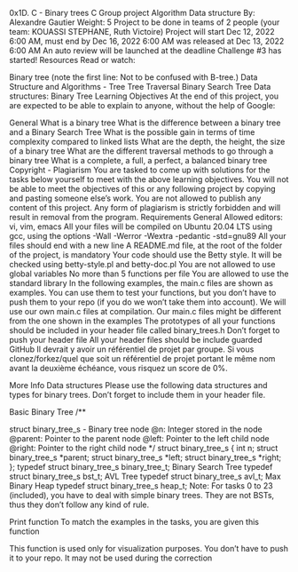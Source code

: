 0x1D. C - Binary trees C Group project Algorithm Data structure By: Alexandre Gautier Weight: 5 Project to be done in teams of 2 people (your team: KOUASSI STEPHANE, Ruth Victoire) Project will start Dec 12, 2022 6:00 AM, must end by Dec 16, 2022 6:00 AM was released at Dec 13, 2022 6:00 AM An auto review will be launched at the deadline Challenge #3 has started! Resources Read or watch:

Binary tree (note the first line: Not to be confused with B-tree.) Data Structure and Algorithms - Tree Tree Traversal Binary Search Tree Data structures: Binary Tree Learning Objectives At the end of this project, you are expected to be able to explain to anyone, without the help of Google:

General What is a binary tree What is the difference between a binary tree and a Binary Search Tree What is the possible gain in terms of time complexity compared to linked lists What are the depth, the height, the size of a binary tree What are the different traversal methods to go through a binary tree What is a complete, a full, a perfect, a balanced binary tree Copyright - Plagiarism You are tasked to come up with solutions for the tasks below yourself to meet with the above learning objectives. You will not be able to meet the objectives of this or any following project by copying and pasting someone else’s work. You are not allowed to publish any content of this project. Any form of plagiarism is strictly forbidden and will result in removal from the program. Requirements General Allowed editors: vi, vim, emacs All your files will be compiled on Ubuntu 20.04 LTS using gcc, using the options -Wall -Werror -Wextra -pedantic -std=gnu89 All your files should end with a new line A README.md file, at the root of the folder of the project, is mandatory Your code should use the Betty style. It will be checked using betty-style.pl and betty-doc.pl You are not allowed to use global variables No more than 5 functions per file You are allowed to use the standard library In the following examples, the main.c files are shown as examples. You can use them to test your functions, but you don’t have to push them to your repo (if you do we won’t take them into account). We will use our own main.c files at compilation. Our main.c files might be different from the one shown in the examples The prototypes of all your functions should be included in your header file called binary_trees.h Don’t forget to push your header file All your header files should be include guarded GitHub Il devrait y avoir un référentiel de projet par groupe. Si vous clonez/forkez/quel que soit un référentiel de projet portant le même nom avant la deuxième échéance, vous risquez un score de 0%.

More Info Data structures Please use the following data structures and types for binary trees. Don’t forget to include them in your header file.

Basic Binary Tree /**

struct binary_tree_s - Binary tree node
@n: Integer stored in the node
@parent: Pointer to the parent node
@left: Pointer to the left child node
@right: Pointer to the right child node */ struct binary_tree_s { int n; struct binary_tree_s *parent; struct binary_tree_s *left; struct binary_tree_s *right; };
typedef struct binary_tree_s binary_tree_t; Binary Search Tree typedef struct binary_tree_s bst_t; AVL Tree typedef struct binary_tree_s avl_t; Max Binary Heap typedef struct binary_tree_s heap_t; Note: For tasks 0 to 23 (included), you have to deal with simple binary trees. They are not BSTs, thus they don’t follow any kind of rule.

Print function To match the examples in the tasks, you are given this function

This function is used only for visualization purposes. You don’t have to push it to your repo. It may not be used during the correction
